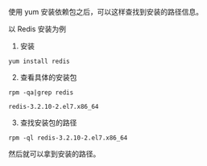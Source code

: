 使用 yum 安装依赖包之后，可以这样查找到安装的路径信息。

以 Redis 安装为例

1. 安装

`yum install redis`

2. 查看具体的安装包

`rpm -qa|grep redis`

```
redis-3.2.10-2.el7.x86_64
```

3. 查找安装包的路径

`rpm -ql redis-3.2.10-2.el7.x86_64`

然后就可以拿到安装的路径。